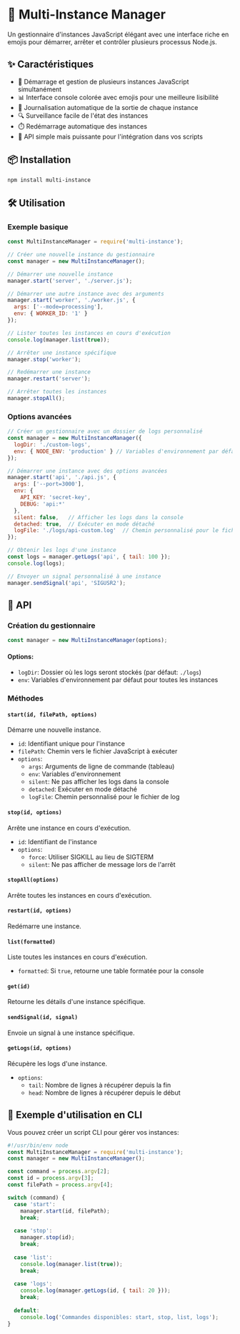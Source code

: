 # 🚀 Multi-Instance Manager

Un gestionnaire d'instances JavaScript élégant avec une interface riche en emojis pour démarrer, arrêter et contrôler plusieurs processus Node.js.

## ✨ Caractéristiques

- 🔄 Démarrage et gestion de plusieurs instances JavaScript simultanément
- 📊 Interface console colorée avec emojis pour une meilleure lisibilité
- 📝 Journalisation automatique de la sortie de chaque instance
- 🔍 Surveillance facile de l'état des instances
- ⏱️ Redémarrage automatique des instances
- 🔧 API simple mais puissante pour l'intégration dans vos scripts

## 📦 Installation

```bash
npm install multi-instance
```

## 🛠️ Utilisation

### Exemple basique

```javascript
const MultiInstanceManager = require('multi-instance');

// Créer une nouvelle instance du gestionnaire
const manager = new MultiInstanceManager();

// Démarrer une nouvelle instance
manager.start('server', './server.js');

// Démarrer une autre instance avec des arguments
manager.start('worker', './worker.js', { 
  args: ['--mode=processing'],
  env: { WORKER_ID: '1' }
});

// Lister toutes les instances en cours d'exécution
console.log(manager.list(true));

// Arrêter une instance spécifique
manager.stop('worker');

// Redémarrer une instance
manager.restart('server');

// Arrêter toutes les instances
manager.stopAll();
```

### Options avancées

```javascript
// Créer un gestionnaire avec un dossier de logs personnalisé
const manager = new MultiInstanceManager({
  logDir: './custom-logs',
  env: { NODE_ENV: 'production' } // Variables d'environnement par défaut
});

// Démarrer une instance avec des options avancées
manager.start('api', './api.js', {
  args: ['--port=3000'],
  env: { 
    API_KEY: 'secret-key',
    DEBUG: 'api:*'
  },
  silent: false,   // Afficher les logs dans la console
  detached: true,  // Exécuter en mode détaché
  logFile: './logs/api-custom.log'  // Chemin personnalisé pour le fichier de log
});

// Obtenir les logs d'une instance
const logs = manager.getLogs('api', { tail: 100 });
console.log(logs);

// Envoyer un signal personnalisé à une instance
manager.sendSignal('api', 'SIGUSR2');
```

## 📖 API

### Création du gestionnaire

```javascript
const manager = new MultiInstanceManager(options);
```

#### Options:
- `logDir`: Dossier où les logs seront stockés (par défaut: `./logs`)
- `env`: Variables d'environnement par défaut pour toutes les instances

### Méthodes

#### `start(id, filePath, options)`
Démarre une nouvelle instance.

- `id`: Identifiant unique pour l'instance
- `filePath`: Chemin vers le fichier JavaScript à exécuter
- `options`: 
  - `args`: Arguments de ligne de commande (tableau)
  - `env`: Variables d'environnement
  - `silent`: Ne pas afficher les logs dans la console
  - `detached`: Exécuter en mode détaché
  - `logFile`: Chemin personnalisé pour le fichier de log

#### `stop(id, options)`
Arrête une instance en cours d'exécution.

- `id`: Identifiant de l'instance
- `options`:
  - `force`: Utiliser SIGKILL au lieu de SIGTERM
  - `silent`: Ne pas afficher de message lors de l'arrêt

#### `stopAll(options)`
Arrête toutes les instances en cours d'exécution.

#### `restart(id, options)`
Redémarre une instance.

#### `list(formatted)`
Liste toutes les instances en cours d'exécution.

- `formatted`: Si `true`, retourne une table formatée pour la console

#### `get(id)`
Retourne les détails d'une instance spécifique.

#### `sendSignal(id, signal)`
Envoie un signal à une instance spécifique.

#### `getLogs(id, options)`
Récupère les logs d'une instance.

- `options`:
  - `tail`: Nombre de lignes à récupérer depuis la fin
  - `head`: Nombre de lignes à récupérer depuis le début

## 📝 Exemple d'utilisation en CLI

Vous pouvez créer un script CLI pour gérer vos instances:

```javascript
#!/usr/bin/env node
const MultiInstanceManager = require('multi-instance');
const manager = new MultiInstanceManager();

const command = process.argv[2];
const id = process.argv[3];
const filePath = process.argv[4];

switch (command) {
  case 'start':
    manager.start(id, filePath);
    break;
    
  case 'stop':
    manager.stop(id);
    break;
    
  case 'list':
    console.log(manager.list(true));
    break;
    
  case 'logs':
    console.log(manager.getLogs(id, { tail: 20 }));
    break;
    
  default:
    console.log('Commandes disponibles: start, stop, list, logs');
}
```
